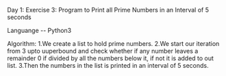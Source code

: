 Day 1:
Exercise 3:
Program to Print all Prime Numbers in an Interval of 5 seconds

Languange -- Python3

Algorithm:
1.We create a list to hold prime numbers.
2.We start our iteration from 3 upto uuperbound and check whether if any number leaves a remainder 0 if divided by all the numbers below it, if not it is added to out list.
3.Then the numbers in the list is printed in an interval of 5 seconds.

